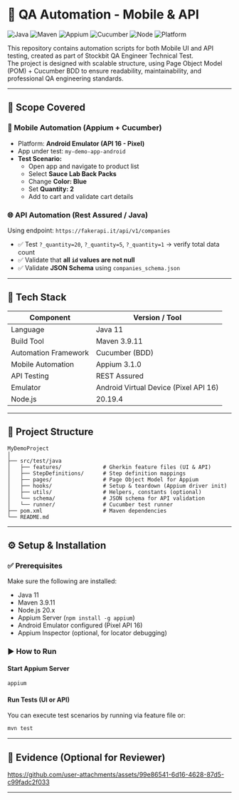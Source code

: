 # 🚀 QA Automation - Mobile & API

![Java](https://img.shields.io/badge/Java-11-blue)
![Maven](https://img.shields.io/badge/Maven-3.9.11-orange)
![Appium](https://img.shields.io/badge/Appium-3.1.0-purple)
![Cucumber](https://img.shields.io/badge/Cucumber-BDD-green)
![Node](https://img.shields.io/badge/Node.js-20.x-lightgrey)
![Platform](https://img.shields.io/badge/Platform-Android_EMULATOR-success)

This repository contains automation scripts for both Mobile UI and API testing, created as part of Stockbit QA Engineer Technical Test.  
The project is designed with scalable structure, using Page Object Model (POM) + Cucumber BDD to ensure readability, maintainability, and professional QA engineering standards.

---

## 📌 **Scope Covered**

### 🎯 Mobile Automation (Appium + Cucumber)

- Platform: **Android Emulator (API 16 - Pixel)**
- App under test: `my-demo-app-android`
- **Test Scenario:**
  - Open app and navigate to product list
  - Select **Sauce Lab Back Packs**
  - Change **Color: Blue**
  - Set **Quantity: 2**
  - Add to cart and validate cart details

### 🌐 API Automation (Rest Assured / Java)

Using endpoint: `https://fakerapi.it/api/v1/companies`

- ✅ Test `?_quantity=20`, `?_quantity=5`, `?_quantity=1` → verify total data count
- ✅ Validate that **all `id` values are not null**
- ✅ Validate **JSON Schema** using `companies_schema.json`

---

## 🧰 **Tech Stack**

| Component            | Version / Tool                        |
| -------------------- | ------------------------------------- |
| Language             | Java 11                               |
| Build Tool           | Maven 3.9.11                          |
| Automation Framework | Cucumber (BDD)                        |
| Mobile Automation    | Appium 3.1.0                          |
| API Testing          | REST Assured                          |
| Emulator             | Android Virtual Device (Pixel API 16) |
| Node.js              | 20.19.4                               |

---

## 📁 **Project Structure**

```
MyDemoProject
│
├── src/test/java
│   ├── features/             # Gherkin feature files (UI & API)
│   ├── StepDefinitions/      # Step definition mappings
│   ├── pages/                # Page Object Model for Appium
│   ├── hooks/                # Setup & teardown (Appium driver init)
│   ├── utils/                # Helpers, constants (optional)
│   └── schema/               # JSON schema for API validation
│   └── runner/               # Cucumber test runner
├── pom.xml                   # Maven dependencies
└── README.md
```

---

## ⚙️ **Setup & Installation**

### ✅ Prerequisites

Make sure the following are installed:

- Java 11
- Maven 3.9.11
- Node.js 20.x
- Appium Server (`npm install -g appium`)
- Android Emulator configured (Pixel API 16)
- Appium Inspector (optional, for locator debugging)

### ▶️ **How to Run**

#### **Start Appium Server**

```bash
appium
```

#### **Run Tests (UI or API)**

You can execute test scenarios by running via feature file or:

```bash
mvn test
```

---

## 🎥 Evidence (Optional for Reviewer)



https://github.com/user-attachments/assets/99e86541-6d16-4628-87d5-c99fadc2f033


---


